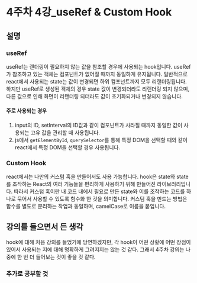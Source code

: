 # 4주차 4강_useRef & Custom Hook

## 설명

### useRef

useRef는 랜더링이 필요하지 않는 값을 참조할 경우에 사용되는 hook입니다. useRef가 참조하고 있는 객체는 컴포넌트가 없어질 때까지 동일하게 유지됩니다. 일반적으로 react에서 사용되는 state는 값이 변경되면 하위 컴포넌트까지 모두 리랜더링됩니다. 하지만 useRef로 생성된 객체의 경우 state 값이 변경되더라도 리랜더링 되지 않으며, 다른 값으로 인해 화면이 리랜더링 되더라도 값이 초기화되거나 변경되지 않습니다.

#### 주로 사용되는 경우

1. input의 ID, setInterval의 ID값과 같이 컴포넌트가 사라질 때까지 동일한 값이 사용되는 고유 값을 관리할 때 사용됩니다.
2. js에서 `getElementById`, `querySelector`를 통해 특정 DOM을 선택할 때와 같이 react에서 특정 DOM을 선택할 경우 사용됩니다.

### Custom Hook

react에서는 나만의 커스텀 훅을 만들어서도 사용 가능합니다. hook은 state와 state를 조작하는 React의 여러 기능들을 편리하게 사용하기 위해 만들어진 라이브러리입니다. 따라서 커스텀 훅이란 내 코드 내에서 필요로 만든 state와 이를 조작하는 코드를 하나로 묶어서 사용할 수 있도록 함수화 한 것을 의미합니다. 커스텀 훅을 만드는 방법은 함수를 별도로 분리하는 작업과 동일하며, camelCase로 이름을 붙입니다.

## 강의를 들으면서 든 생각

hook에 대해 처음 강의를 들었기에 당연하겠지만, 각 hook이 어떤 상황에 어떤 장점이 있어서 사용되는 지에 대해 명확하게 그려지지는 않는 것 같다. 그래서 4주차 강의는 나중에 한 번 더 들어보는 것이 좋을 것 같다.

### 추가로 공부할 것
